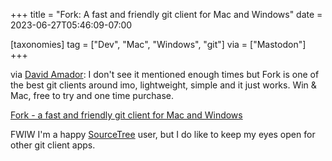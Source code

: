 +++
title = "Fork: A fast and friendly git client for Mac and Windows"
date = 2023-06-27T05:46:09-07:00

[taxonomies]
tag = ["Dev", "Mac", "Windows", "git"]
via = ["Mastodon"]
+++

via [David Amador](https://mastodon.gamedev.place/@djlink/110610953499148736): I don't see it mentioned enough times but Fork is one of the best git clients around imo, lightweight, simple and it just works. Win & Mac, free to try and one time purchase.

<!-- more -->

[Fork - a fast and friendly git client for Mac and Windows](https://git-fork.com/)

FWIW I'm a happy [SourceTree](https://sourcetreeapp.com) user, but I do like to keep my eyes open for other git client apps.
